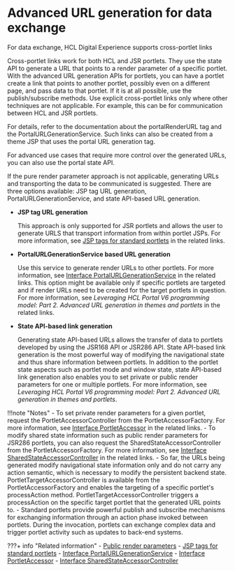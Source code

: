 # Advanced URL generation for data exchange

For data exchange, HCL Digital Experience supports cross-portlet links

Cross-portlet links work for both HCL and JSR portlets. They use the state API to generate a URL that points to a render parameter of a specific portlet. With the advanced URL generation APIs for portlets, you can have a portlet create a link that points to another portlet, possibly even on a different page, and pass data to that portlet. If it is at all possible, use the publish/subscribe methods. Use explicit cross-portlet links only where other techniques are not applicable. For example, this can be for communication between HCL and JSR portlets.

For details, refer to the documentation about the portalRenderURL tag and the PortalURLGenerationService. Such links can also be created from a theme JSP that uses the portal URL generation tag.

For advanced use cases that require more control over the generated URLs, you can also use the portal state API.

If the pure render parameter approach is not applicable, generating URLs and transporting the data to be communicated is suggested. There are three options available: JSP tag URL generation, PortalURLGenerationService, and state API-based URL generation.

-   **JSP tag URL generation**

    This approach is only supported for JSR portlets and allows the user to generate URLS that transport information from within portlet JSPs. For more information, see [JSP tags for standard portlets](../portlet_dev_ref/jsrjsp.md) in the related links.

-   **PortalURLGenerationService based URL generation**

    Use this service to generate render URLs to other portlets. For more information, see [Interface PortalURLGenerationService](https://help.hcltechsw.com/digital-experience/8.5/dev/javadoc/vrm/850/api_docs/com/ibm/portal/portlet/service/url/PortalURLGenerationService.html) in the related links. This option might be available only if specific portlets are targeted and if render URLs need to be created for the target portlets in question. For more information, see *Leveraging HCL Portal V6 programming model: Part 2. Advanced URL generation in themes and portlets* in the related links.

-   **State API-based link generation**

    Generating state API-based URLs allows the transfer of data to portlets developed by using the JSR168 API or JSR286 API. State API-based link generation is the most powerful way of modifying the navigational state and thus share information between portlets. In addition to the portlet state aspects such as portlet mode and window state, state API-based link generation also enables you to set private or public render parameters for one or multiple portlets. For more information, see *Leveraging HCL Portal V6 programming model: Part 2. Advanced URL generation in themes and portlets*.


!!!note "Notes"
    - To set private render parameters for a given portlet, request the PortletAccessorController from the PortletAccessorFactory. For more information, see [Interface PortletAccessor](https://help.hcltechsw.com/digital-experience/8.5/dev/javadoc/vrm/850/spi_docs/com/ibm/portal/state/accessors/portlet/PortletAccessor.html) in the related links.
    - To modify shared state information such as public render parameters for JSR286 portlets, you can also request the SharedStateAccessorController from the PortletAccessorFactory. For more information, see [Interface SharedStateAccessorController](https://help.hcltechsw.com/digital-experience/8.5/dev/javadoc/vrm/850/spi_docs/com/ibm/portal/state/accessors/portlet/SharedStateAccessorController.html) in the related links.
    - So far, the URLs being generated modify navigational state information only and do not carry any action semantic, which is necessary to modify the persistent backend state. PortletTargetAccessorController is available from the PortletAccessorFactory and enables the targeting of a specific portlet's processAction method. PortletTargetAccessorController triggers a processAction on the specific target portlet that the generated URL points to.
    - Standard portlets provide powerful publish and subscribe mechanisms for exchanging information through an action phase invoked between portlets. During the invocation, portlets can exchange complex data and trigger portlet activity such as updates to back-end systems.


???+ info "Related information" 
    - [Public render parameters](pltcom_pubrndrprm.md)
    - [JSP tags for standard portlets](../portlet_dev_ref/jsrjsp.md)
    - [Interface PortalURLGenerationService](https://help.hcltechsw.com/digital-experience/8.5/dev/javadoc/vrm/850/api_docs/com/ibm/portal/portlet/service/url/PortalURLGenerationService.html)
    - [Interface PortletAccessor](https://help.hcltechsw.com/digital-experience/8.5/dev/javadoc/vrm/850/spi_docs/com/ibm/portal/state/accessors/portlet/PortletAccessor.html)
    - [Interface SharedStateAccessorController](https://help.hcltechsw.com/digital-experience/8.5/dev/javadoc/vrm/850/spi_docs/com/ibm/portal/state/accessors/portlet/SharedStateAccessorController.html)

